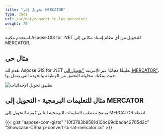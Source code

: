```yaml
---
title: "تحويل إلى MERCATOR"
type: docs
url: /ar/net/convert-to-lat-mercator/
weight: 70
---
```


استخدم مكتبة Aspose.GIS for .NET للتحويل من أي نظام إسناد مكاني إلى MERCATOR.

## **مثال حي**

تقدم لك Aspose.GIS for .NET تطبيقًا مجانيًا عبر الإنترنت ["تحويل إلى MERCATOR"](https://products.aspose.app/gis/transformation/convert-to-lat-mercator)، حيث يمكنك محاولة التحقق من الوظيفة والجودة التي يعمل بها.

![تطبيق تحويل الإحداثيات](transform-coordinates.png)

## **مثال للتعليمات البرمجية - التحويل إلى MERCATOR**

يوضح مقتطف التعليمات البرمجية التالي كيفية التحويل إلى MERCATOR لنقطة.

{{< gist "aspose-com-gists" "10f3783b9581d10bc69dbada42705d2c" "Showcase-CSharp-convert-to-lat-mercator.cs" >}}
